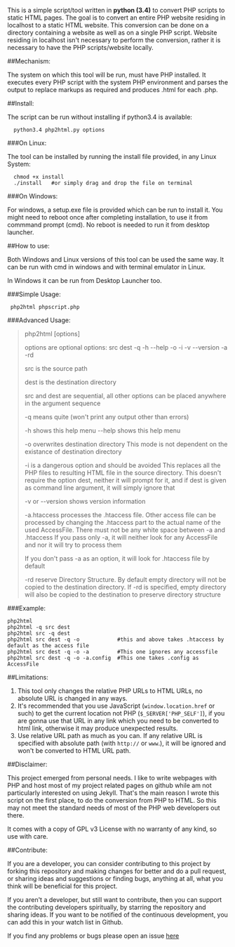 This is a simple script/tool written in **python (3.4)** to convert PHP scripts to static HTML pages. The goal is to convert an entire PHP website residing in localhost to a static HTML website. This conversion can be done on a directory containing a website as well as on a single PHP script. Website residing in localhost isn't necessary to perform the conversion, rather it is necessary to have the PHP scripts/website locally.

##Mechanism:

The system on which this tool will be run, must have PHP installed. It executes every PHP script with the system PHP environment and parses the output to replace markups as required and produces .html for each .php.

##Install:

The script can be run without installing if python3.4 is available:

      python3.4 php2html.py options
      
###On Linux:

The tool can be installed by running the install file provided, in any Linux System:

      chmod +x install
      ./install   #or simply drag and drop the file on terminal
      
###On Windows:

For windows, a setup.exe file is provided which can be run to install it. You might need to reboot once after completing installation, to use it from commmand prompt (cmd). No reboot is needed to run it from desktop launcher.

##How to use:

Both Windows and Linux versions of this tool can be used the same way. It can be run with cmd in windows and with terminal emulator in Linux.

In Windows it can be run from Desktop Launcher too.

###Simple Usage:

     php2html phpscript.php

###Advanced Usage: 

>php2html [options]
>    
>options are optional
>options: src dest -q -h --help -o -i -v --version -a -rd
>    
>src is the source path
>    
>dest is the destination directory
>      
>src and dest are sequential, all other options can be placed
>anywhere in the argument sequence
>    
>-q means quite (won't print any output other than errors)
>    
>-h shows this help menu
>--help shows this help menu
>    
>-o overwrites destination directory
>This mode is not dependent on the existance of destination
>directory
>    
>-i is a dangerous option and should be avoided
>This replaces all the PHP files to resulting HTML file
>in the source directory. This doesn't require the option dest,
>neither it will prompt for it, and if dest is given as
>command line argument, it will simply ignore that
>      
>-v or --version shows version information
>      
>-a.htaccess processes the .htaccess file.
>Other access file can be processed by changing the
>.htaccess part to the actual name of the used AccessFile.
>There must not be any white space between -a and .htaccess
>If you pass only -a, it will neither look for any AccessFile and
>nor it will try to process them
>    
>If you don't pass -a as an option, it will look for .htaccess file
>by default
>    
>-rd reserve Directory Structure. By default empty directory will not
>be copied to the destination directory. If -rd is specified, empty directory
>will also be copied to the destination to preserve directory structure


###Example:
```
php2html
php2html -q src dest
php2html src -q dest
php2html src dest -q -o            #this and above takes .htaccess by default as the access file
php2html src dest -q -o -a         #This one ignores any accessfile
php2html src dest -q -o -a.config  #This one takes .config as AccessFile
```

     
##Limitations:

 1. This tool only changes the relative PHP URLs to HTML URLs, no absolute URL is changed in any ways.
 2. It's recommended that you use JavaScript (`window.location.href` or such) to get the current location not PHP (`$_SERVER['PHP_SELF']`), if you are gonna use that URL in any link which you need to be converted to html link, otherwise it may produce unexpected results.
 3. Use relative URL path as much as you can. If any relative URL is specified with absolute path (with `http://` or `www`.), it will be ignored and won't be converted to HTML URL path.

##Disclaimer:

This project emerged from personal needs. I like to write webpages with PHP and host most of my project related pages on github while am not particularly interested on using Jekyll. That's the main reason I wrote this script on the first place, to do the conversion from PHP to HTML. So this may not meet the standard needs of most of the PHP web developers out there.

It comes with a copy of GPL v3 License with no warranty of any kind, so use with care.


##Contribute:

If you are a developer, you can consider contributing to this project by forking this repository and making changes for better and do a pull request, or sharing ideas and suggestions or finding bugs, anything at all, what you think will be beneficial for this project.

If you aren't a developer, but still want to contribute, then you can support the contributing developers spiritually, by starring the repository and sharing ideas. If you want to be notified of the continuous development, you can add this in your watch list in Github.

If you find any problems or bugs please open an issue [here](https://github.com/neurobin/php2html/issues) 




